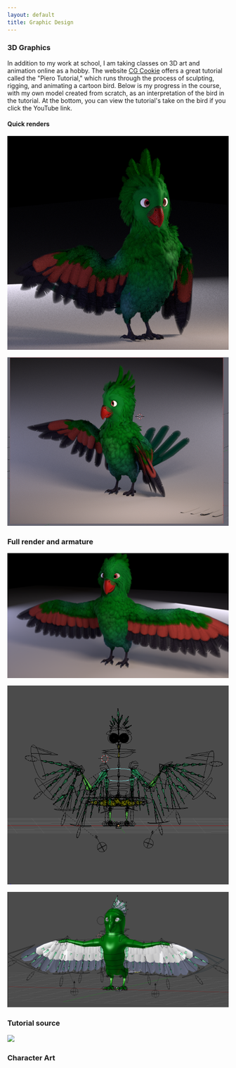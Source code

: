 ```yaml
---
layout: default
title: Graphic Design
---
```


### 3D Graphics

In addition to my work at school, I am taking classes on 3D art and animation online as a hobby. The website [CG Cookie](https://cgcookie.com/) offers a great tutorial called the "Piero Tutorial," which runs through the process of sculpting, rigging, and animating a cartoon bird. Below is my progress in the course, with my own model created from scratch, as an interpretation of the bird in the tutorial. At the bottom, you can view the tutorial's take on the bird if you click the YouTube link.

#### Quick renders 
![](assets/pieroCute.png)

![](assets/pieroSide.png)

### Full render and armature
![](assets/pieroFull.png)

![](assets/pieroRig.png)

![](assets/pieroRigAndMesh.png)

### Tutorial source
[![](https://img.youtube.com/vi/zHlsQSM0Pvc/0.jpg)](https://www.youtube.com/watch?v=zHlsQSM0Pvc)


### Character Art
